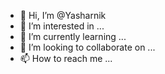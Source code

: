 - 👋 Hi, I’m @Yasharnik
- 👀 I’m interested in ...
- 🌱 I’m currently learning ...
- 💞️ I’m looking to collaborate on ...
- 📫 How to reach me ...

<!---
Yasharnik/Yasharnik is a ✨ special ✨ repository because its `README.md` (this file) appears on your GitHub profile.
You can click the Preview link to take a look at your changes.
--->
